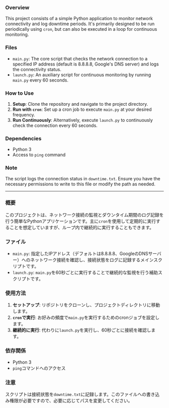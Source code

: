 ### Overview
This project consists of a simple Python application to monitor network connectivity and log downtime periods. It's primarily designed to be run periodically using `cron`, but can also be executed in a loop for continuous monitoring.

### Files
- `main.py`: The core script that checks the network connection to a specified IP address (default is 8.8.8.8, Google's DNS server) and logs the connectivity status.
- `launch.py`: An auxiliary script for continuous monitoring by running `main.py` every 60 seconds.

### How to Use
1. **Setup**: Clone the repository and navigate to the project directory.
2. **Run with `cron`**: Set up a cron job to execute `main.py` at your desired frequency.
3. **Run Continuously**: Alternatively, execute `launch.py` to continuously check the connection every 60 seconds.

### Dependencies
- Python 3
- Access to `ping` command

### Note
The script logs the connection status in `downtime.txt`. Ensure you have the necessary permissions to write to this file or modify the path as needed.

---

### 概要
このプロジェクトは、ネットワーク接続の監視とダウンタイム期間のログ記録を行う簡単なPythonアプリケーションです。主に`cron`を使用して定期的に実行することを想定していますが、ループ内で継続的に実行することもできます。

### ファイル
- `main.py`: 指定したIPアドレス（デフォルトは8.8.8.8、GoogleのDNSサーバー）へのネットワーク接続を確認し、接続状態をログに記録するメインスクリプトです。
- `launch.py`: `main.py`を60秒ごとに実行することで継続的な監視を行う補助スクリプトです。

### 使用方法
1. **セットアップ**: リポジトリをクローンし、プロジェクトディレクトリに移動します。
2. **`cron`で実行**: お好みの頻度で`main.py`を実行するためのcronジョブを設定します。
3. **継続的に実行**: 代わりに`launch.py`を実行し、60秒ごとに接続を確認します。

### 依存関係
- Python 3
- `ping`コマンドへのアクセス

### 注意
スクリプトは接続状態を`downtime.txt`に記録します。このファイルへの書き込み権限が必要ですので、必要に応じてパスを変更してください。